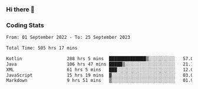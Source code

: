### Hi there 👋

<!--
**Girrafeec/girrafeec** is a ✨ _special_ ✨ repository because its `README.md` (this file) appears on your GitHub profile.

Here are some ideas to get you started:

- 🔭 I’m currently working on ...
- 🌱 I’m currently learning ...
- 👯 I’m looking to collaborate on ...
- 🤔 I’m looking for help with ...
- 💬 Ask me about ...
- 📫 How to reach me: ...
- 😄 Pronouns: ...
- ⚡ Fun fact: ...
-->

### Coding Stats
<!--START_SECTION:waka-->

```txt
From: 01 September 2022 - To: 25 September 2023

Total Time: 505 hrs 17 mins

Kotlin                 288 hrs 5 mins  ██████████████▒░░░░░░░░░░   57.02 %
Java                   106 hrs 47 mins █████▒░░░░░░░░░░░░░░░░░░░   21.13 %
XML                    61 hrs 5 mins   ███░░░░░░░░░░░░░░░░░░░░░░   12.09 %
JavaScript             15 hrs 19 mins  ▓░░░░░░░░░░░░░░░░░░░░░░░░   03.03 %
Markdown               9 hrs 51 mins   ▒░░░░░░░░░░░░░░░░░░░░░░░░   01.95 %
```

<!--END_SECTION:waka-->
